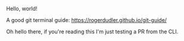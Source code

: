 Hello, world!

A good git terminal guide: https://rogerdudler.github.io/git-guide/

Oh hello there, if you're reading this I'm just testing a PR from the CLI.
